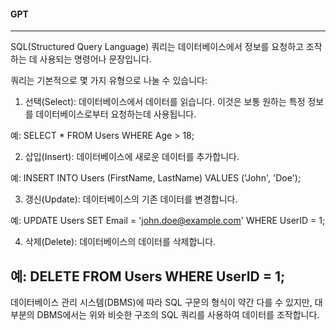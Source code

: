 #### GPT
---
SQL(Structured Query Language) 쿼리는 데이터베이스에서 정보를 요청하고 조작하는 데 사용되는 명령어나 문장입니다.

쿼리는 기본적으로 몇 가지 유형으로 나눌 수 있습니다:

1. 선택(Select): 데이터베이스에서 데이터를 읽습니다. 이것은 보통 원하는 특정 정보를 데이터베이스로부터 요청하는데 사용됩니다.

예: SELECT * FROM Users WHERE Age > 18;

2. 삽입(Insert): 데이터베이스에 새로운 데이터를 추가합니다.

예: INSERT INTO Users (FirstName, LastName) VALUES ('John', 'Doe');

3. 갱신(Update): 데이터베이스의 기존 데이터를 변경합니다.

예: UPDATE Users SET Email = 'john.doe@example.com' WHERE UserID = 1;

4. 삭제(Delete): 데이터베이스의 데이터를 삭제합니다.

예: DELETE FROM Users WHERE UserID = 1;
---
데이터베이스 관리 시스템(DBMS)에 따라 SQL 구문의 형식이 약간 다를 수 있지만, 대부분의 DBMS에서는 위와 비슷한 구조의 SQL 쿼리를 사용하여 데이터를 조작합니다.